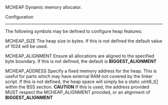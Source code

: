 MCHEAP Dynamic memory allocator.


Configuration
*************

 The following symbols may be defined to configure heap features:

MCHEAP_SIZE
 	The heap size in bytes. If this is not defined the default value of 1024 will be used.

MCHEAP_ALIGNMENT
	Ensure all allocations are aligned to the specified byte boundary.
	If this is not defined, the default is __BIGGEST_ALIGNMENT__

MCHEAP_ADDRESS
	Specify a fixed memory address for the heap. This is useful for parts which may have external RAM not covered by the linker script.
 	If this is not defined, the heap space will simply be a static uint8_t[] within the BSS section.
 	**CAUTION** If this is used, the address provided MUST respect the MCHEAP_ALIGNMENT provided, or an alignment of __BIGGEST_ALIGNMENT__

